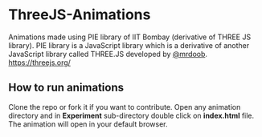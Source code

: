 # ThreeJS-Animations
Animations made using PIE library of IIT Bombay (derivative of THREE JS library). PIE library is a JavaScript library which is a derivative of another JavaScript library called THREE.JS developed by [@mrdoob](https://github.com/mrdoob). </br>
https://threejs.org/

## How to run animations
Clone the repo or fork it if you want to contribute. Open any animation directory and in **Experiment** sub-directory double click on **index.html** file. The animation will open in your default browser. 
